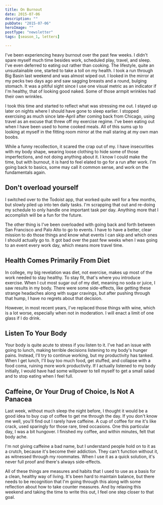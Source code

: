 ```yaml
---
title: On Burnout
date: 2015-07-06
description: ""
pubDate: "2015-07-06"
heroImage: ""
postType: "newsletter"
tags: [season_1, letters]

---
```




I've been experiencing heavy burnout over the past few weeks. I didn't spare myself much time besides work, scheduled play, travel, and sleep. I've even deferred to eating out rather than cooking. The lifestyle, quite an unsustainable one, started to take a toll on my health. I took a run through Big Basin last weekend and was almost wiped out. I looked in the mirror at my pecks two days ago and saw sagging breasts and a round, bulging stomach. It was a pitiful sight since I use one visual metric as an indicator if I'm healthy, that of looking good naked. Some of those armpit wrinkles had their own wrinkles.

I took this time and started to reflect what was stressing me out. I stayed up later on nights where I should have gone to sleep earlier. I stopped exercising as much since late-April after coming back from Chicago, using travel as an excuse that threw off my exercise regime. I've been eating out when I have been used to home cooked meals. All of this sums up to looking at myself in the fitting room mirror at the mall staring at my own man boobs.

While a funny recollection, it scared the crap out of my. I have insecurities with my body shape, wearing loose clothing to hide some of those imperfections, and not doing anything about it. I know I could make the time, but with burnout, it is hard to feel elated to go for a run after work. I'm going back to basics, some may call it common sense, and work on the fundamentals again.

## Don't overload yourself

I switched over to the Todoist app, that worked quite well for a few months, but slowly piled up into ten daily tasks. I'm scrapping that out and re-doing my schedule to only handle one important task per day. Anything more that I accomplish will be a fun for the future.

The other thing is I've been overloaded with going back and forth between San Francisco and Palo Alto to go to events. I have to have a better, clear mission to do those things and know what events I can skip and which ones I should actually go to. It got bad over the past few weeks when I was going to an event every work day, which means more travel time.

## Health Comes Primarily From Diet

In college, my big revelation was diet, not exercise, makes up most of the work needed to stay healthy. To stay fit, that's where you introduce exercise. When I cut most sugar out of my diet, meaning no soda or juice, I saw results in my body. There were some side-effects, like getting these strange headaches along with sugar cravings, but after pushing through that hump, I have no regrets about that decision.

However, in most recent years, I've replaced those things with wine, which is a lot worse, especially when not in moderation. I will enact a limit of one glass if I do drink.

## Listen To Your Body

Your body is quite acute to stress if you listen to it. I've had an issue with going to lunch, making terrible decisions listening to my body's hunger pains. Instead, I'll try to continue working, but my productivity has tanked. When I get lunch, I'll buy too much food, get stuffed, and collapse with a food coma, ruining more work productivity. If I actually listened to my body initially, I would have had some willpower to tell myself to get a small salad and to stop eating when I feel full.

## Caffeine, Or Your Drug of Choice, Is Not A Panacea

Last week, without much sleep the night before, I thought it would be a good idea to buy cup of coffee to get me through the day. If you don't know me well, you'll find out I rarely have caffeine. A cup of coffee for me it's like crack, used sparingly for those rare, tired occasions. One this particular day, I was a bit hungover. I finished my coffee, and within minutes, felt that body ache.

I'm not giving caffeine a bad name, but I understand people hold on to it as a crutch, because it's become their addiction. They can't function without it, as witnessed through my roommates. When I use it as a quick solution, it's never full proof and there's always side-effects.

All of these things are measures and habits that I used to use as a basis for a clean, healthy way of living. It's been hard to maintain balance, but there needs to be recognition that I'm going through this along with some reflection about how to take counter measures. And by relaxing this weekend and taking the time to write this out, I feel one step closer to that goal.
